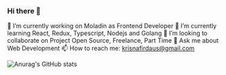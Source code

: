 ### Hi there 👋

🔭 I’m currently working on Moladin as Frontend Developer
🌱 I’m currently learning React, Redux, Typescript, Nodejs and Golang
👯 I’m looking to collaborate on Project Open Source, Freelance, Part Time
💬 Ask me about Web Development
📫 How to reach me: krisnafirdaus@gmail.com

![Anurag's GitHub stats](https://github-readme-stats.vercel.app/api?username=krisnafirdaus&show_icons=true&theme=dark)

